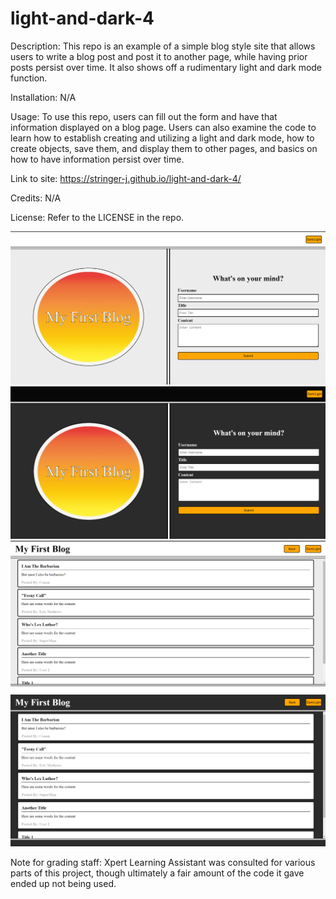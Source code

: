 # light-and-dark-4

Description:
This repo is an example of a simple blog style site that allows users to write a blog post and post it to another page, while having prior posts persist over time. It also shows off a rudimentary light and dark mode function.

Installation:
N/A

Usage:
To use this repo, users can fill out the form and have that information displayed on a blog page. Users can also examine the code to learn how to establish creating and utilizing a light and dark mode, how to create objects, save them, and display them to other pages, and basics on how to have information persist over time.

Link to site:
https://stringer-j.github.io/light-and-dark-4/

Credits:
N/A

License:
Refer to the LICENSE in the repo.

![lightOne](./assets/images/image-1.png)
![darkOne](./assets/images/image-2.png)
![lightTwo](./assets/images/image-5.png)
![darkTwo](./assets/images/image-6.png)

Note for grading staff: Xpert Learning Assistant was consulted for various parts of this project, though ultimately a fair amount of the code it gave ended up not being used.